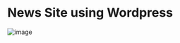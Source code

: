 # News Site using Wordpress

![image](https://user-images.githubusercontent.com/83491188/209533247-6feba898-2c58-4f51-be21-259e811bfa7d.png)
